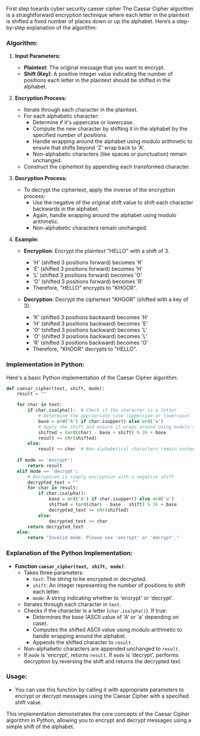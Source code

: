 First step toeards cyber security
caeser cipher
The Caesar Cipher algorithm is a straightforward encryption technique where each letter in the plaintext is shifted a fixed number of places down or up the alphabet.
Here’s a step-by-step explanation of the algorithm:

### Algorithm:

1. **Input Parameters:**
   - **Plaintext**: The original message that you want to encrypt.
   - **Shift (Key)**: A positive integer value indicating the number of positions each letter in the plaintext should be shifted in the alphabet.

2. **Encryption Process:**
   - Iterate through each character in the plaintext.
   - For each alphabetic character:
     - Determine if it's uppercase or lowercase.
     - Compute the new character by shifting it in the alphabet by the specified number of positions.
     - Handle wrapping around the alphabet using modulo arithmetic to ensure that shifts beyond 'Z' wrap back to 'A'.
     - Non-alphabetic characters (like spaces or punctuation) remain unchanged.
   - Construct the ciphertext by appending each transformed character.

3. **Decryption Process:**
   - To decrypt the ciphertext, apply the inverse of the encryption process:
     - Use the negative of the original shift value to shift each character backwards in the alphabet.
     - Again, handle wrapping around the alphabet using modulo arithmetic.
     - Non-alphabetic characters remain unchanged.

4. **Example:**
   - **Encryption**: Encrypt the plaintext "HELLO" with a shift of 3.
     - 'H' (shifted 3 positions forward) becomes 'K'
     - 'E' (shifted 3 positions forward) becomes 'H'
     - 'L' (shifted 3 positions forward) becomes 'O'
     - 'O' (shifted 3 positions forward) becomes 'R'
     - Therefore, "HELLO" encrypts to "KHOOR".

   - **Decryption**: Decrypt the ciphertext "KHOOR" (shifted with a key of 3).
     - 'K' (shifted 3 positions backward) becomes 'H'
     - 'H' (shifted 3 positions backward) becomes 'E'
     - 'O' (shifted 3 positions backward) becomes 'L'
     - 'O' (shifted 3 positions backward) becomes 'L'
     - 'R' (shifted 3 positions backward) becomes 'O'
     - Therefore, "KHOOR" decrypts to "HELLO".

### Implementation in Python:
Here's a basic Python implementation of the Caesar Cipher algorithm:

```python
def caesar_cipher(text, shift, mode):
    result = ""

    for char in text:
        if char.isalpha():  # Check if the character is a letter
            # Determine the appropriate case (uppercase or lowercase)
            base = ord('A') if char.isupper() else ord('a')
            # Apply the shift and ensure it wraps around using modulo operation
            shifted = (ord(char) - base + shift) % 26 + base
            result += chr(shifted)
        else:
            result += char  # Non-alphabetical characters remain unchanged
    
    if mode == 'encrypt':
        return result
    elif mode == 'decrypt':
        # Decryption is simply encryption with a negative shift
        decrypted_text = ""
        for char in result:
            if char.isalpha():
                base = ord('A') if char.isupper() else ord('a')
                shifted = (ord(char) - base - shift) % 26 + base
                decrypted_text += chr(shifted)
            else:
                decrypted_text += char
        return decrypted_text
    else:
        return "Invalid mode. Please use 'encrypt' or 'decrypt'."
```

### Explanation of the Python Implementation:
- **Function `caesar_cipher(text, shift, mode)`**:
  - Takes three parameters:
    - `text`: The string to be encrypted or decrypted.
    - `shift`: An integer representing the number of positions to shift each letter.
    - `mode`: A string indicating whether to 'encrypt' or 'decrypt'.
  - Iterates through each character in `text`.
  - Checks if the character is a letter (`char.isalpha()`). If true:
    - Determines the base (ASCII value of 'A' or 'a' depending on case).
    - Computes the shifted ASCII value using modulo arithmetic to handle wrapping around the alphabet.
    - Appends the shifted character to `result`.
  - Non-alphabetic characters are appended unchanged to `result`.
  - If `mode` is 'encrypt', returns `result`. If `mode` is 'decrypt', performs decryption by reversing the shift and returns the decrypted text.

### Usage:
- You can use this function by calling it with appropriate parameters to encrypt or decrypt messages using the Caesar Cipher with a specified shift value.

This implementation demonstrates the core concepts of the Caesar Cipher algorithm in Python, allowing you to encrypt and decrypt messages using a simple shift of the alphabet.

